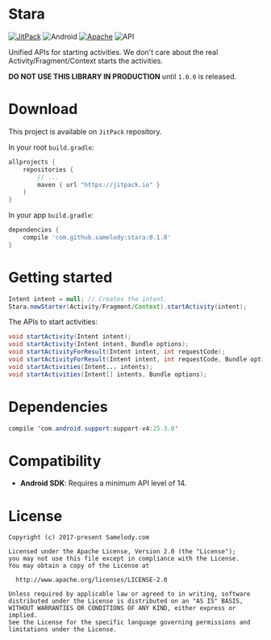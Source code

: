 # Stara

[![JitPack](https://jitpack.io/v/samelody/stara.svg)](https://jitpack.io/#samelody/stara)
![Android](https://img.shields.io/badge/platform-Android-brightgreen.svg)
[![Apache](https://img.shields.io/hexpm/l/plug.svg)](LICENSE)
![API](https://img.shields.io/badge/API-14%2B-brightgreen.svg)

Unified APIs for starting activities. We don't care about the real Activity/Fragment/Context
starts the activities.

**DO NOT USE THIS LIBRARY IN PRODUCTION** until `1.0.0` is released.

# Download

This project is available on `JitPack` repository.

In your root `build.gradle`:

```gradle
allprojects {
    repositories {
        // ...
        maven { url "https://jitpack.io" }
    }
}
```

In your app `build.gradle`:

```gradle
dependencies {
    compile 'com.github.samelody:stara:0.1.0'
}
```

# Getting started

```java
Intent intent = null; // Creates the intent.
Stara.newStarter(Activity/Fragment/Context).startActivity(intent);
```

The APIs to start activities:

```java
void startActivity(Intent intent);
void startActivity(Intent intent, Bundle options);
void startActivityForResult(Intent intent, int requestCode);
void startActivityForResult(Intent intent, int requestCode, Bundle options);
void startActivities(Intent... intents);
void startActivities(Intent[] intents, Bundle options);
```

# Dependencies

```java
compile 'com.android.support:support-v4:25.3.0'
```

# Compatibility

- **Android SDK**: Requires a minimum API level of 14.

# License

    Copyright (c) 2017-present Samelody.com

    Licensed under the Apache License, Version 2.0 (the "License");
    you may not use this file except in compliance with the License.
    You may obtain a copy of the License at

      http://www.apache.org/licenses/LICENSE-2.0

    Unless required by applicable law or agreed to in writing, software
    distributed under the License is distributed on an "AS IS" BASIS,
    WITHOUT WARRANTIES OR CONDITIONS OF ANY KIND, either express or implied.
    See the License for the specific language governing permissions and
    limitations under the License.